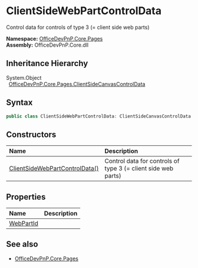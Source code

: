 # ClientSideWebPartControlData
 Control data for controls of type 3 (= client side web parts)   

**Namespace:** [OfficeDevPnP.Core.Pages](OfficeDevPnP.Core.Pages.md)  
**Assembly:** OfficeDevPnP.Core.dll  
## Inheritance Hierarchy
System.Object  
&ensp;[OfficeDevPnP.Core.Pages.ClientSideCanvasControlData](OfficeDevPnP.Core.Pages.ClientSideCanvasControlData.md)  
## Syntax
```C#
public class ClientSideWebPartControlData: ClientSideCanvasControlData
```
## Constructors
|**Name**|**Description**|
|:-----|:-----|
| [ClientSideWebPartControlData()](OfficeDevPnP.Core.Pages.ClientSideWebPartControlData.ctor1.md) |  Control data for controls of type 3 (= client side web parts) 
## Properties
|**Name**|**Description**|
|:-----|:-----|
| [WebPartId](OfficeDevPnP.Core.Pages.ClientSideWebPartControlData.WebPartId.md) | 
## See also
- [OfficeDevPnP.Core.Pages](OfficeDevPnP.Core.Pages.md)
